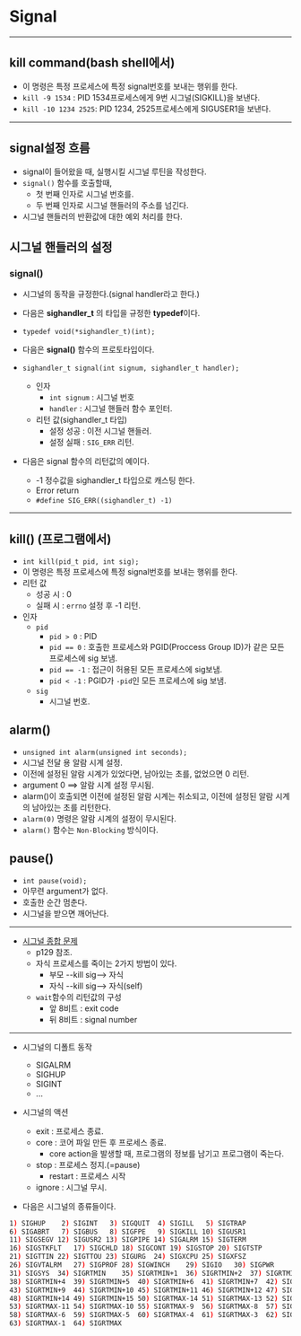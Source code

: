 # Signal
------------------------

## kill command(bash shell에서)
- 이 명령은 특정 프로세스에 특정 signal번호를 보내는 행위를 한다.
- `kill -9 1534` : PID 1534프로세스에게 9번 시그널(SIGKILL)을 보낸다.
- `kill -10 1234 2525`: PID 1234, 2525프로세스에게 SIGUSER1을 보낸다.

-----------------------
## signal설정 흐름
- signal이 들어왔을 때, 실행시킬 시그널 루틴을 작성한다.
- `signal()` 함수를 호출할때,
  - 첫 번째 인자로 시그널 번호를.
  - 두 번째 인자로 시그널 핸들러의 주소를 넘긴다.
- 시그널 핸들러의 반환값에 대한 예외 처리를 한다.

## 시그널 핸들러의 설정
### signal()
- 시그널의 동작을 규정한다.(signal handler라고 한다.)
- 다음은 **sighandler_t** 의 타입을 규정한 **typedef**이다.
- `typedef void(*sighandler_t)(int);`

- 다음은 **signal()** 함수의 프로토타입이다.
- `sighandler_t signal(int signum, sighandler_t handler);`
  - 인자
    - `int signum` : 시그널 번호
    - `handler` : 시그널 핸들러 함수 포인터.
  - 리턴 값(sighandler_t 타입)
    - 설정 성공 : 이전 시그널 핸들러.
    - 설정 실패 : `SIG_ERR` 리턴.

- 다음은 signal 함수의 리턴값의 예이다.
  - -1 정수값을 sighandler_t 타입으로 캐스팅 한다.
  - Error return
  - `#define SIG_ERR((sighandler_t) -1)`

-------------------------

## kill() (프로그램에서)
- `int kill(pid_t pid, int sig);`
- 이 명령은 특정 프로세스에 특정 signal번호를 보내는 행위를 한다.
- 리턴 값
  - 성공 시 : 0
  - 실패 시 : `errno` 설정 후 -1 리턴.
- 인자
  - `pid`
    - `pid > 0` : PID
    - `pid == 0` : 호출한 프로세스와 PGID(Proccess Group ID)가 같은 모든 프로세스에 sig 보냄.
    - `pid == -1` : 접근이 허용된 모든 프로세스에 sig보냄.
    - `pid < -1` : PGID가 `-pid`인 모든 프로세스에 sig 보냄.
  - `sig`
    - 시그널 번호.


## alarm()
- `unsigned int alarm(unsigned int seconds);`
- 시그널 전달 용 알람 시계 설정.
- 이전에 설정된 알람 시계가 있었다면, 남아있는 초를, 없었으면 0 리턴.
- argument 0 ==> 알람 시계 설정 무시됨.
- alarm()이 호출되면 이전에 설정된 알람 시계는 취소되고, 이전에 설정된 알람 시계의 남아있는 초를 리턴한다.
- `alarm(0)` 명령은 알람 시계의 설정이 무시된다.
- `alarm()` 함수는 `Non-Blocking` 방식이다.

## pause()
- `int pause(void);`
- 아무련 argument가 없다.
- 호출한 순간 멈춘다.
- 시그널을 받으면 깨어난다.
-----------------------

- [시그널 종합 문제](./system/EX02-14_sfind/sfind.c)
  - p129 참조.
  - 자식 프로세스를 죽이는 2가지 방법이 있다.
    - 부모 --kill sig--> 자식
    - 자식 --kill sig--> 자식(self)
  - `wait`함수의 리턴값의 구성
    - 앞 8비트 : exit code
    - 뒤 8비트 : signal number

------------------------
- 시그널의 디폴트 동작
  - SIGALRM
  - SIGHUP
  - SIGINT
  - ...

- 시그널의 액션
  - exit : 프로세스 종료.
  - core : 코어 파일 만든 후 프로세스 종료.
    - core action을 발생할 때, 프로그램의 정보를 남기고 프로그램이 죽는다.
  - stop : 프로세스 정지.(=pause)
    - restart : 프로세스 시작
  - ignore : 시그널 무시.

- 다음은 시그널의 종류들이다.

```bash
1) SIGHUP	 2) SIGINT	 3) SIGQUIT	 4) SIGILL	 5) SIGTRAP
6) SIGABRT	 7) SIGBUS	 8) SIGFPE	 9) SIGKILL	10) SIGUSR1
11) SIGSEGV	12) SIGUSR2	13) SIGPIPE	14) SIGALRM	15) SIGTERM
16) SIGSTKFLT	17) SIGCHLD	18) SIGCONT	19) SIGSTOP	20) SIGTSTP
21) SIGTTIN	22) SIGTTOU	23) SIGURG	24) SIGXCPU	25) SIGXFSZ
26) SIGVTALRM	27) SIGPROF	28) SIGWINCH	29) SIGIO	30) SIGPWR
31) SIGSYS	34) SIGRTMIN	35) SIGRTMIN+1	36) SIGRTMIN+2	37) SIGRTMIN+3
38) SIGRTMIN+4	39) SIGRTMIN+5	40) SIGRTMIN+6	41) SIGRTMIN+7	42) SIGRTMIN+8
43) SIGRTMIN+9	44) SIGRTMIN+10	45) SIGRTMIN+11	46) SIGRTMIN+12	47) SIGRTMIN+13
48) SIGRTMIN+14	49) SIGRTMIN+15	50) SIGRTMAX-14	51) SIGRTMAX-13	52) SIGRTMAX-12
53) SIGRTMAX-11	54) SIGRTMAX-10	55) SIGRTMAX-9	56) SIGRTMAX-8	57) SIGRTMAX-7
58) SIGRTMAX-6	59) SIGRTMAX-5	60) SIGRTMAX-4	61) SIGRTMAX-3	62) SIGRTMAX-2
63) SIGRTMAX-1	64) SIGRTMAX
```
